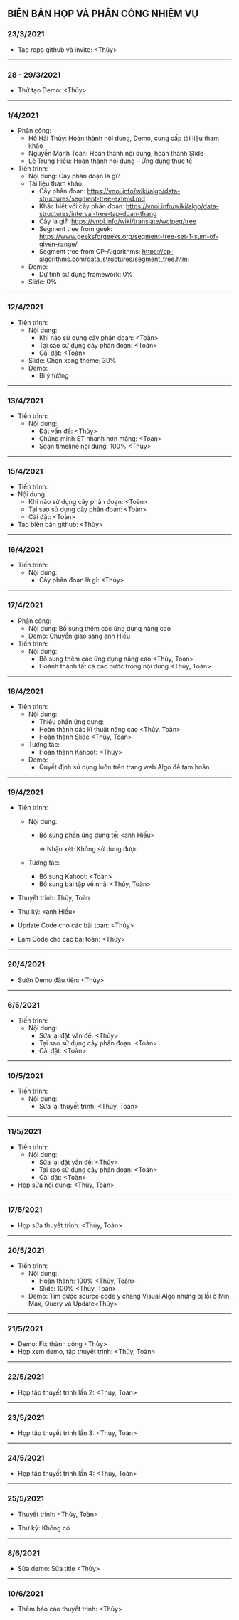 ##  **BIÊN BẢN HỌP VÀ PHÂN CÔNG NHIỆM VỤ**

### 23/3/2021

- Tạo repo github và invite: <Thủy>

---

### 28 - 29/3/2021

- Thử tạo Demo: <Thủy>

---

### 1/4/2021

- Phân công:
  - Hồ Hải Thủy: Hoàn thành nội dung, Demo, cung cấp tài liệu tham khảo
  - Nguyễn Mạnh Toàn: Hoàn thành nội dung, hoàn thành Slide
  - Lê Trung Hiếu: Hoàn thành nội dung - Ứng dụng thực tế 
- Tiến trình:
  - Nội dung: Cây phân đoạn là gì?
  - Tài liệu tham khảo: 
    - Cây phân đoạn: https://vnoi.info/wiki/algo/data-structures/segment-tree-extend.md
    - Khác biệt với cây phân đoạn: https://vnoi.info/wiki/algo/data-structures/interval-tree-tap-doan-thang
    - Cây là gì? :https://vnoi.info/wiki/translate/wcipeg/tree
    - Segment tree from geek: https://www.geeksforgeeks.org/segment-tree-set-1-sum-of-given-range/
    - Segment tree from CP-Algorithms: https://cp-algorithms.com/data_structures/segment_tree.html
  - Demo: 
    - Dự tính sử dụng framework: 0%
  - Slide: 0%

---

### 12/4/2021

- Tiến trình:
  - Nội dung: 
    - Khi nào sử dụng cây phân đoạn: <Toàn> 
    - Tại sao sử dụng cây phân đoạn: <Toàn>
    - Cài đặt: <Toàn>
  - Slide: Chọn xong theme: 30%
  - Demo:
    - Bí ý tưởng

---

### 13/4/2021

- Tiến trình:
  - Nội dung:
    - Đặt vấn đề: <Thủy>
    - Chứng minh ST nhanh hơn mảng: <Toàn>
    - Soạn timeline nội dung: 100% <Thủy>

---

### 15/4/2021

- Tiến trình:
- Nội dung: 
  - Khi nào sử dụng cây phân đoạn: <Toàn> 
  - Tại sao sử dụng cây phân đoạn: <Toàn>
  - Cài đặt: <Toàn>
- Tạo biên bản github: <Thủy>

---

### 16/4/2021

- Tiến trình:
  - Nội dung: 
    - Cây phân đoạn là gì: <Thủy>

---

### 17/4/2021

- Phân công:
  - Nội dung: Bổ sung thêm các ứng dụng nâng cao
  - Demo: Chuyển giao sang anh Hiếu
- Tiến trình:
  - Nội dung: 
    - Bổ sung thêm các ứng dụng nâng cao <Thủy, Toàn>
    - Hoành thành tất cả các bước trong nội dung <Thủy, Toàn>

---

### 18/4/2021

- Tiến trình:
  - Nội dung: 
    - Thiếu phần ứng dụng: 
    - Hoàn thành các kĩ thuật nâng cao <Thủy, Toàn>
    - Hoàn thành Slide <Thủy, Toàn>
  - Tương tác:
    - Hoàn thành Kahoot: <Thủy>
  - Demo:
    - Quyết định sử dụng luôn trên trang web Algo để tạm hoãn

---

### 19/4/2021

- Tiến trình:

  - Nội dung: 

    - Bổ sung phần ứng dụng tế: <anh Hiếu>

      => Nhận xét: Không sử dụng được.

  - Tương tác:

    - Bổ sung Kahoot: <Toàn>
    - Bổ sung bài tập về nhà: <Thủy, Toàn>

- Thuyết trình: Thủy, Toàn

- Thư ký: <anh Hiếu>

- Update Code cho các bài toán: <Thủy>

- Làm Code cho các bài toán: <Thủy>

---

### 20/4/2021

- Sườn Demo đầu tiên: <Thủy>

---

### 6/5/2021

- Tiến trình:
  - Nội dung: 
    - Sửa lại đặt vấn đề: <Thủy> 
    - Tại sao sử dụng cây phân đoạn: <Toàn>
    - Cài đặt: <Toàn>

---

### 10/5/2021

- Tiến trình:
  - Nội dung: 
    - Sửa lại thuyết trình: <Thủy, Toàn> 

---

### 11/5/2021

- Tiến trình:
  - Nội dung: 
    - Sửa lại đặt vấn đề: <Thủy> 
    - Tại sao sử dụng cây phân đoạn: <Toàn>
    - Cài đặt: <Toàn>
- Họp sửa nội dung: <Thủy, Toàn>

---

### 17/5/2021

- Họp sửa thuyết trình: <Thủy, Toàn>

---

### 20/5/2021

- Tiến trình:
  - Nội dung: 
    - Hoàn thành: 100% <Thủy, Toàn>
    - Slide: 100% <Thủy, Toàn>
  - Demo: Tìm được source code y chang Visual Algo nhưng bị lỗi ở Min, Max, Query và Update<Thủy>

---

### 21/5/2021

- Demo: Fix thành công <Thủy>
- Họp xem demo, tập thuyết trình: <Thủy, Toàn>

---

### 22/5/2021

- Họp tập thuyết trình lần 2: <Thủy, Toàn>

---

### 23/5/2021

- Họp tập thuyết trình lần 3: <Thủy, Toàn>

---

### 24/5/2021

- Họp tập thuyết trình lần 4: <Thủy, Toàn>

---

### 25/5/2021

- Thuyết trình: <Thủy, Toàn>

- Thư ký: Không có

---

### 8/6/2021

- Sửa demo: Sửa title <Thủy>

---

### 10/6/2021

- Thêm báo cáo thuyết trình: <Thủy>

